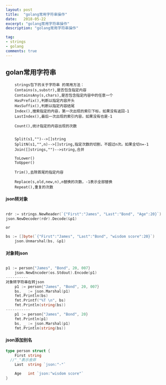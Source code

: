```yaml
---
layout: post
title:  "golang常用字符串操作"
date:   2018-05-22
excerpt: "golang常用字符串操作"
description: "golang常用字符串操作"

tag:
- strings
- golang
comments: true
---
```

 
  golan常用字符串
----
		strings包下的关于字符串 的常用方法：
		Contains(s,substr),是否包含指定内容
		ContainsAny(s,chars),是否包含指定内容中的任意一个
		HasPrefix(),判断以指定内容开头
		HasSuffix(),判断以指定内容结尾
		Index(),搜索指定的内容，第一次出现的索引下标，如果没有返回-1
		LastIndex(),最后一次出现的索引内容，如果没有也是-1

		Count(),统计指定的内容出现的次数


		Split(s1,"")-->[]string
		SplitN(s1,"",n)-->[]string,指定次数的切割，不超过n次。如果全切n=-1
		Join([]strings,"")-->string,合并

		ToLower()
		ToUpper()

		Trim(),去除首尾的指定内容

		Replace(s,old,new,n),n替换的次数，-1表示全部替换
		Repeat(),重复的次数

#### json转对象
```go

rdr := strings.NewReader(`{"First":"James", "Last":"Bond", "Age":20}`)
json.NewDecoder(rdr).Decode(&p1)

or

bs := []byte(`{"First":"James", "Last":"Bond", "wisdom score":20}`)
	json.Unmarshal(bs, &p1)


```

#### 对象转json
```go

p1 := person{"James", "Bond", 20, 007}
	json.NewEncoder(os.Stdout).Encode(p1)
----------
对象转字符串在转json
	p1 := person{"James", "Bond", 20, 007}
	bs, _ := json.Marshal(p1)
	fmt.Println(bs)
	fmt.Printf("%T \n", bs)
	fmt.Println(string(bs))
-----------
	p1 := person{"James", "Bond", 20}
	fmt.Println(p1)
	bs, _ := json.Marshal(p1)
	fmt.Println(string(bs))


```
#### json添加别名
```go
type person struct {
	First string
  //"_"表示舍弃
    Last  string `json:"-"`

	Age   int `json:"wisdom score"`
}
```